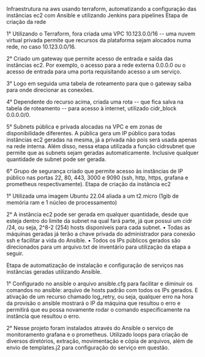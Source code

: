 Infraestrutura na aws usando terraform, automatizando a configuração das instâncias ec2 com Ansible e utilizando Jenkins para pipelines
Etapa de criação da rede

1° Utilizando o Terraform, fora criada uma VPC 10.123.0.0/16 -- uma nuvem virtual privada permite que recursos da plataforma sejam alocados numa rede, no caso 10.123.0.0/16.

2° Criado um gateway que permite acesso de entrada e saída das instâncias ec2. Por exemplo, o acesso para a rede externa 0.0.0.0 ou o acesso de entrada para uma porta requisitando acesso a um serviço.

3° Logo em seguida uma tabela de roteamento para que o gateway saiba para onde direcionar as conexões.

4° Dependente do recurso acima, criada uma rota -- que fica salva na tabela de roteamento -- para acesso à internet, utilizado cidr_block 0.0.0.0/0.

5° Subnets pública e privada alocadas na VPC e em zonas de disponibilidade diferentes. A pública gera um IP público para todas instâncias ec2 geradas na mesma, já a privada não pois será usada apenas na rede interna. Além disso, nessa etapa utilizada a função cidrsubnet que permite que as subnets sejam geradas automaticamente. Inclusive qualquer quantidade de subnet pode ser gerada.


6° Grupo de segurança criado que permite acesso às instâncias de IP público nas portas 22, 80, 443, 3000 e 9090 (ssh, http, https, grafana e prometheus respectivamente).
Etapa de criação da instância ec2

1° Utilizada uma imagem Ubuntu 22.04 aliada a um t2.micro (1gib de memória ram e 1 núcleo de processamento)

2° A instância ec2 pode ser gerada em qualquer quantidade, desde que esteja dentro do limite da subnet na qual fará parte, já que possui um cidr /24, ou seja, 2^8-2 (254) hosts disponíveis para cada subnet.
•	Todas as máquinas geradas já terão a chave privada do administrador para conexão ssh e facilitar a vida do Ansible.
•	Todos os IPs públicos gerados são direcionados para um arquivo.txt de inventário para utilização da etapa a seguir.

Etapa de automatização de instalação e configuração de serviços nas instâncias geradas utilizando Ansible.

1° Configurado no ansible o arquivo ansible.cfg para facilitar e diminuir os comandos no ansible: arquivo de hosts padrão com todos os IPs gerados. E ativação de um recurso chamado log_retry, ou seja, qualquer erro na hora da provisão o ansible mostrará o IP da máquina que resultou o erro e permitirá que eu possa novamente rodar o comando especificamente na instância que resultou o erro.

2° Nesse projeto foram instalados através do Ansible o serviço de monitoramento grafana e o prometheus. Utilizado loops para criação de diversos diretórios, extração, movimentação e cópia de arquivos, além de envio de templates.j2 para configuração do serviço em questão.
